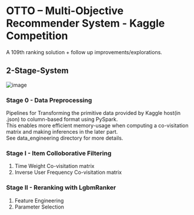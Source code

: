 # OTTO – Multi-Objective Recommender System - Kaggle Competition
A 109th ranking solution + follow up improvements/explorations.

## 2-Stage-System

![image](https://user-images.githubusercontent.com/71299664/218287232-a8a68476-f1b5-4222-ad0e-e2add7c3ef1a.png)

### Stage 0 - Data Preprocessing
Pipelines for Transforming the primitive data provided by Kaggle host(in .json) to column-based format using PySpark.  
This enables more efficient memory-usage when computing a co-visitation matrix and making inferences in the later part.  
See data_engineering directory for more details. 


### Stage I - Item Colloborative Filtering
1. Time Weight Co-visitation matrix
2. Inverse User Frequency Co-visitation matrix

### Stage II - Reranking with LgbmRanker
1. Feature Engineering
2. Parameter Selection
